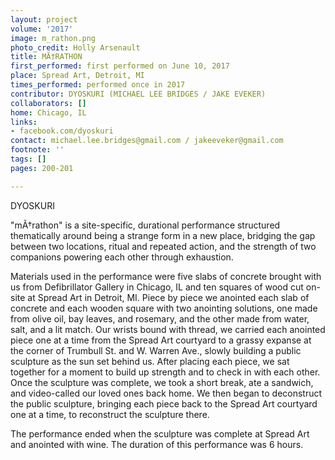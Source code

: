 ```yaml
---
layout: project
volume: '2017'
image: m_rathon.png
photo_credit: Holly Arsenault
title: MÃ†RATHON
first_performed: first performed on June 10, 2017
place: Spread Art, Detroit, MI
times_performed: performed once in 2017
contributor: DYOSKURI (MICHAEL LEE BRIDGES / JAKE EVEKER)
collaborators: []
home: Chicago, IL
links:
- facebook.com/dyoskuri
contact: michael.lee.bridges@gmail.com / jakeeveker@gmail.com
footnote: ''
tags: []
pages: 200-201

---
```


DYOSKURI

"mÃ†rathon" is a site-specific, durational performance structured thematically around being a strange form in a new place, bridging the gap between two locations, ritual and repeated action, and the strength of two companions powering each other through exhaustion.

Materials used in the performance were five slabs of concrete brought with us from Defibrillator Gallery in Chicago, IL and ten squares of wood cut on-site at Spread Art in Detroit, MI. Piece by piece we anointed each slab of concrete and each wooden square with two anointing solutions, one made from olive oil, bay leaves, and rosemary, and the other made from water, salt, and a lit match. Our wrists bound with thread, we carried each anointed piece one at a time from the Spread Art courtyard to a grassy expanse at the corner of Trumbull St. and W. Warren Ave., slowly building a public sculpture as the sun set behind us. After placing each piece, we sat together for a moment to build up strength and to check in with each other. Once the sculpture was complete, we took a short break, ate a sandwich, and video-called our loved ones back home. We then began to deconstruct the public sculpture, bringing each piece back to the Spread Art courtyard one at a time, to reconstruct the sculpture there.

The performance ended when the sculpture was complete at Spread Art and anointed with wine. The duration of this performance was 6 hours.
